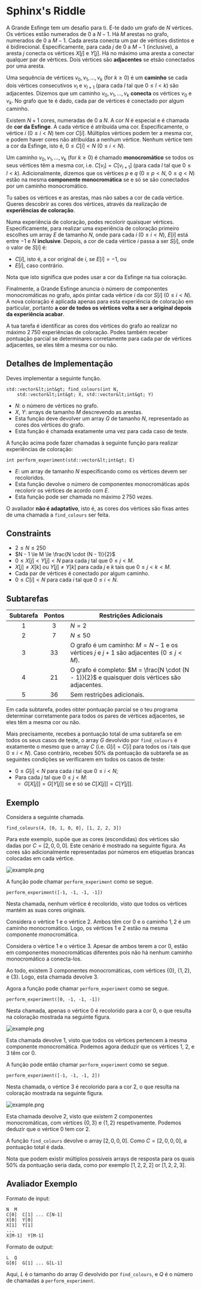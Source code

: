 # Sphinx's Riddle

A Grande Esfinge tem um desafio para ti. É-te dado um grafo de $N$ vértices. Os vértices estão numerados de $0$ a $N-1$. Há $M$ arestas no grafo, numerados de $0$ a $M-1$. Cada aresta conecta um par de vértices distintos e é bidirecional. Especificamente, para cada $j$ de $0$ a $M - 1$ (inclusive), a aresta $j$ conecta os vértices $X[j]$ e $Y[j]$.
Há no máximo uma aresta a conectar qualquer par de vértices. Dois vértices são **adjacentes** se etsão conectados por uma aresta.

Uma sequência de vértices $v_0, v_1, \ldots, v_k$ (for $k \ge 0$) é um **caminho** se cada dois vértices consecutivos $v_l$ e $v_{l+1}$ (para cada $l$ tal que $0 \le l \lt k$) são adjacentes. Dizemos que um caminho $v_0, v_1, \ldots, v_k$ **conecta** os vértices $v_0$ e $v_k$. No grafo que te é dado, cada par de vértices é conectado por algum caminho.

Existem $N+1$ cores, numeradas de $0$ a $N$. A cor $N$ é especial e é chamada de **cor da Esfinge**. A cada vértice é atribuída uma cor. Especificamente, o vértice $i$ ($0 \le i \lt N$) tem cor $C[i]$. Múltiplos vértices podem ter a mesma cor, e podem haver cores não atribuídas a nenhum vértice. Nenhum vértice tem a cor da Esfinge, isto é, $0 \le C[i] \lt N$ ($0 \le i \lt N$).

Um caminho $v_0, v_1, \ldots, v_k$ (for $k \ge 0$) é chamado **monocromático** se todos os seus vértices têm a mesma cor, i.e. $C[v_l] = C[v_{l+1}]$ (para cada $l$ tal que $0 \le l \lt k$). Adicionalmente, dizemos que os vértices $p$ e $q$ ($0 \le p \lt N$, $0 \le q \lt N$)
 estão na mesma **componente monocromática** se e só se são conectados por um caminho monocromático.

Tu sabes os vértices e as arestas, mas não sabes a cor de cada vértice. Queres descobrir as cores dos vértices, através da realização de **experiências de coloração**.

Numa experiência de coloração, podes recolorir quaisquer vértices. Especificamente, para realizar uma experiência de coloração primeiro escolhes um array $E$ de tamanho $N$, onde para cada $i$ ($0 \le i \lt N$), $E[i]$ está entre $-1$ e $N$ **inclusive**. Depois, a cor de cada vértice $i$ passa a ser $S[i]$, onde o valor de $S[i]$ é:
* $C[i]$, isto é, a cor original de $i$, se $E[i] = -1$, ou
* $E[i]$, caso contrário.

Nota que isto significa que podes usar a cor da Esfinge na tua coloração.

Finalmente, a Grande Esfinge anuncia o número de componentes monocromáticas no grafo, após pintar cada vértice $i$ da cor $S[i]$ ($0 \le i \lt N$). A nova coloração é aplicada apenas para esta experiência de coloração em particular, portanto  **a cor de todos os vértices volta a ser a original depois da experiência acabar**.

A tua tarefa é identificar as cores dos vértices do grafo ao realizar no máximo  $2\,750$ experiências de coloração. Podes também receber pontuação parcial se determinares corretamente para cada par de vértices adjacentes, se eles têm a mesma cor ou não.


## Detalhes de Implementação

Deves implementar a seguinte função.

```
std::vector&lt;int&gt; find_colours(int N,
    std::vector&lt;int&gt; X, std::vector&lt;int&gt; Y)
```

* $N$: o número de vértices no grafo.
* $X$, $Y$: arrays de tamanho $M$ descrevendo as arestas.
* Esta função deve devolver um array $G$ de tamanho $N$, representado as cores dos vértices do grafo.
* Esta função é chamada exatamente uma vez para cada caso de teste.

A função acima pode fazer chamadas à seguinte função para realizar experiências de coloração:

```
int perform_experiment(std::vector&lt;int&gt; E)
```

* $E$: um array de tamanho $N$ especificando como os vértices devem ser recoloridos.
* Esta função devolve o número de componentes monocromáticas após recolorir os vértices de acordo com $E$. 
*  Esta função pode ser chamada no máximo $2\,750$ vezes.

O avaliador  **não é adaptativo**, isto é, as cores dos vértices são fixas antes de uma chamada a `find_colours` ser feita.

## Constraints

* $2 \le N \le 250$
* $N - 1 \le M \le \frac{N \cdot (N - 1)}{2}$
* $0 \le X[j] \lt Y[j] \lt N$ para cada $j$ tal que $0 \le j \lt M$.
* $X[j] \neq X[k]$ ou $Y[j] \neq Y[k]$
   para cada $j$ e $k$ tais que $0 \le j \lt k \lt M$.
* Cada par de vértices é conectado por algum caminho.
* $0 \le C[i] \lt N$ para cada $i$ tal que $0 \le i \lt N$.

## Subtarefas

| Subtarefa | Pontos  | Restrições Adicionais |
| :-----: | :----: | ---------------------- |
| 1       | $3$    | $N = 2$
| 2       | $7$    | $N \le 50$
| 3       | $33$   | O grafo é um caminho: $M = N - 1$ e os vértices $j$ e $j+1$ são adjacentes ($0 \leq j < M$).
| 4       | $21$   | O grafo é completo: $M = \frac{N \cdot (N - 1)}{2}$ e quaisquer dois vértices são adjacentes.
| 5       | $36$   | Sem restrições adicionais.

Em cada subtarefa, podes obter pontuação parcial se o teu programa determinar corretamente para todos os pares de vértices adjacentes, se eles têm a mesma cor ou não. 

Mais precisamente, recebes a pontuação total de uma subtarefa se em todos os seus casos de teste, o array $G$ devolvido por `find_colours` é exatamente o mesmo que o array $C$
 (i.e. $G[i] = C[i]$ para todos os $i$ tais que $0 \le i \lt N$). Caso contrário, recebes $50\%$ da pontuação da subtarefa se as seguintes condições se verificarem em todos os casos de teste:
* $0 \le G[i] \lt N$
   para cada $i$ tal que $0 \le i \lt N$;
* Para cada $j$ tal que $0 \le j \lt M$:
  * $G[X[j]] = G[Y[j]]$ se e só se $C[X[j]] = C[Y[j]]$.

## Exemplo

Considera a seguinte chamada.

```
find_colours(4, [0, 1, 0, 0], [1, 2, 2, 3])
```

Para este exemplo, supõe que as cores (escondidas) dos vértices são dadas por $C = [2, 0, 0, 0]$. Este cenário é mostrado na seguinte figura. As cores são adicionalmente representadas por números em etiquetas brancas colocadas em cada vértice.

![example.png](sphinx_example.png "230")

A função pode chamar `perform_experiment` como se segue.

```
perform_experiment([-1, -1, -1, -1])
```

Nesta chamada, nenhum vértice é recolorido, visto que todos os vértices mantém as suas cores originais.

Considera o vértice $1$ e o vértice $2$. Ambos têm cor $0$ e o caminho $1,2$ é um caminho monocromático. Logo, os vértices $1$ e $2$ estão na mesma componente monocromática. 

Considera o vértice $1$ e o vértice $3$. Apesar de ambos terem a cor $0$, estão em componentes monocromáticas diferentes pois não há nenhum caminho monocromático a conecta-los.

Ao todo, existem $3$ componentes monocromáticas, com vértices $\{0\}$, $\{1, 2\}$, e $\{3\}$.
Logo, esta chamada devolve $3$.

Agora a função pode chamar `perform_experiment` como se segue.

```
perform_experiment([0, -1, -1, -1])
```

Nesta chamada, apenas o vértice $0$ é recolorido para a cor $0$, o que resulta na coloração mostrada na seguinte figura.

![example.png](sphinx_order1.png "230")


Esta chamada devolve $1$, visto que todos os vértices pertencem à mesma componente monocromática. Podemos agora deduzir que os vértices $1$, $2$, e $3$ têm cor $0$.

A função pode então chamar `perform_experiment` como se segue.

```
perform_experiment([-1, -1, -1, 2])
```

Nesta chamada, o vértice $3$ é recolorido para a cor $2$, o que resulta na coloração mostrada na seguinte figura.

![example.png](sphinx_order2.png "230")

Esta chamada devolve $2$, visto que existem $2$ componentes monocromáticas, com vértices $\{0, 3\}$ e $\{1, 2\}$ respetivamente. Podemos deduzir que o vértice $0$ tem cor $2$.

A função `find_colours` devolve o array $[2, 0, 0, 0]$.
Como $C = [2, 0, 0, 0]$, a pontuação total é dada.

Nota que podem existir múltiplos possíveis arrays de resposta para os quais $50\%$ da pontuação seria dada, como por exemplo $[1, 2, 2, 2]$ or $[1, 2, 2, 3]$.

## Avaliador Exemplo

Formato de input:

```
N  M
C[0]  C[1] ... C[N-1]
X[0]  Y[0]
X[1]  Y[1]
...
X[M-1]  Y[M-1]
```

Formato de output:

```
L  Q
G[0]  G[1] ... G[L-1]
```

Aqui, $L$ é o tamanho do array $G$ devolvido por `find_colours`,
 e $Q$ é o número de chamadas a `perform_experiment`.
